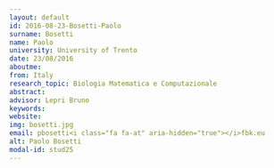 ```yaml
---
layout: default 
id: 2016-08-23-Bosetti-Paolo
surname: Bosetti
name: Paolo
university: University of Trento
date: 23/08/2016
aboutme: 
from: Italy
research_topic: Biologia Matematica e Computazionale
abstract: 
advisor: Lepri Bruno
keywords: 
website: 
img: bosetti.jpg
email: pbosetti<i class="fa fa-at" aria-hidden="true"></i>fbk.eu
alt: Paolo Bosetti
modal-id: stud25
---
```

